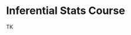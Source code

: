 
<!-- README.md is generated from README.Rmd. Please edit that file -->

# Inferential Stats Course

TK
